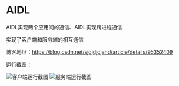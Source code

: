 # AIDL
AIDL实现两个应用间的通信、AIDL实现跨进程通信

实现了客户端和服务端的相互通信

博客地址：https://blog.csdn.net/sjdjdjdjahd/article/details/95352409

运行截图：

![客户端运行截图](https://img-blog.csdnimg.cn/20190711133838296.jpg?x-oss-process=image/watermark,type_ZmFuZ3poZW5naGVpdGk,shadow_10,text_aHR0cHM6Ly9ibG9nLmNzZG4ubmV0L3NqZGpkamRqYWhk,size_16,color_FFFFFF,t_70)
![服务端运行截图](https://img-blog.csdnimg.cn/20190711133857651.jpg?x-oss-process=image/watermark,type_ZmFuZ3poZW5naGVpdGk,shadow_10,text_aHR0cHM6Ly9ibG9nLmNzZG4ubmV0L3NqZGpkamRqYWhk,size_16,color_FFFFFF,t_70)
